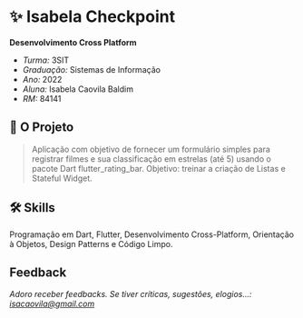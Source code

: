 
# ✨ Isabela Checkpoint

**Desenvolvimento Cross Platform**

* *Turma:* 3SIT 
* *Graduação:* Sistemas de Informação  
* *Ano:* 2022
* *Aluna:* Isabela Caovila Baldim
* *RM:* 84141



## 🌟 O Projeto
> Aplicação com objetivo de fornecer um formulário simples para registrar filmes e sua classificação em estrelas (até 5) usando o pacote Dart flutter_rating_bar.
Objetivo: treinar a criação de Listas e Stateful Widget.
## 🛠 Skills
Programação em Dart, Flutter, Desenvolvimento Cross-Platform, Orientação à Objetos, Design Patterns e Código Limpo.

## Feedback

*Adoro receber feedbacks. Se tiver críticas, sugestões, elogios...: isacaovila@gmail.com*

